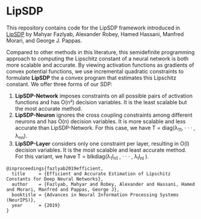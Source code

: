 # LipSDP

This repository contains code for the LipSDP framework introduced in
[LipSDP](https://arxiv.org/abs/1906.04893) by Mahyar Fazlyab, Alexander Robey,
Hamed Hassani, Manfred Morari, and George J. Pappas.

Compared to other methods in this literature, this semidefinite programming approach to computing the Lipschitz constant of a neural network is both more scalable and accurate.  By viewing activation functions as gradients of convex potential functions, we use incremental quadratic constraints to formulate __LipSDP__ the a convex program that estimates this Lipschitz constant.  We offer three forms of our SDP:
  1. __LipSDP-Network__ imposes constraints on all possible pairs of activation functions and has O(n²) decision variables. It is the least scalable but the most accurate method.
  2. __LipSDP-Neuron__ ignores the cross coupling constraints among different neurons and has O(n) decision variables. It is more scalable and less accurate than LipSDP-Network. For this case, we have T = diag(λ<sub>11</sub>, · · · , λ<sub>nn</sub>).
  3. __LipSDP-Layer__ considers only one constraint per layer, resulting in O(l) decision variables.  It is the most scalable and least accurate method. For this variant, we have T = blkdiag(λ<sub>1</sub>I<sub>n1</sub> , · · · , λ<sub>l</sub>I<sub>nl</sub> ).

```
@inproceedings{fazlyab2019efficient,
  title     = {Efficient and Accurate Estimation of Lipschitz Constants for Deep Neural Networks},
  author    = {Fazlyab, Mahyar and Robey, Alexander and Hassani, Hamed and Morari, Manfred and Pappas, George J},
  booktitle = {Advances in Neural Information Processing Systems (NeurIPS)},
  year      = {2019}
}
```
